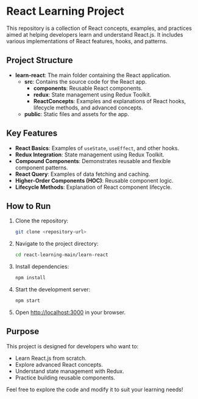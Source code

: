 # React Learning Project

This repository is a collection of React concepts, examples, and practices aimed at helping developers learn and understand React.js. It includes various implementations of React features, hooks, and patterns.

## Project Structure

- **learn-react**: The main folder containing the React application.
  - **src**: Contains the source code for the React app.
    - **components**: Reusable React components.
    - **redux**: State management using Redux Toolkit.
    - **ReactConcepts**: Examples and explanations of React hooks, lifecycle methods, and advanced concepts.
  - **public**: Static files and assets for the app.

## Key Features

- **React Basics**: Examples of `useState`, `useEffect`, and other hooks.
- **Redux Integration**: State management using Redux Toolkit.
- **Compound Components**: Demonstrates reusable and flexible component patterns.
- **React Query**: Examples of data fetching and caching.
- **Higher-Order Components (HOC)**: Reusable component logic.
- **Lifecycle Methods**: Explanation of React component lifecycle.

## How to Run

1. Clone the repository:
   ```bash
   git clone <repository-url>
   ```
2. Navigate to the project directory:
   ```bash
   cd react-learning-main/learn-react
   ```
3. Install dependencies:
   ```bash
   npm install
   ```
4. Start the development server:
   ```bash
   npm start
   ```
5. Open [http://localhost:3000](http://localhost:3000) in your browser.

## Purpose

This project is designed for developers who want to:
- Learn React.js from scratch.
- Explore advanced React concepts.
- Understand state management with Redux.
- Practice building reusable components.

Feel free to explore the code and modify it to suit your learning needs!
